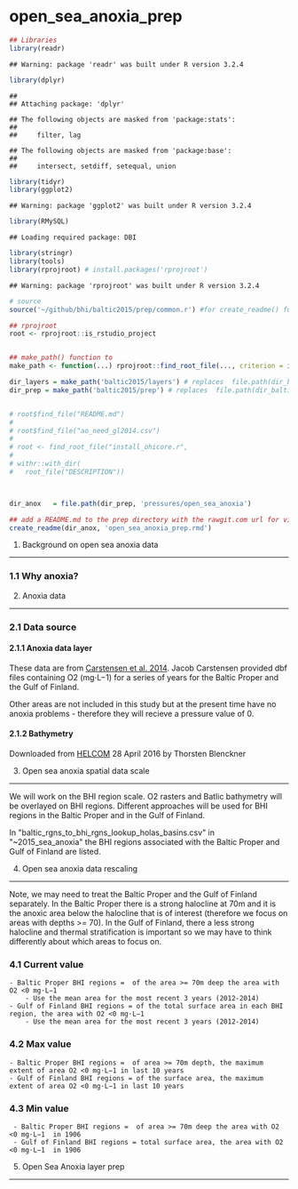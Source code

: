 open\_sea\_anoxia\_prep
================

``` r
## Libraries
library(readr)
```

    ## Warning: package 'readr' was built under R version 3.2.4

``` r
library(dplyr)
```

    ## 
    ## Attaching package: 'dplyr'

    ## The following objects are masked from 'package:stats':
    ## 
    ##     filter, lag

    ## The following objects are masked from 'package:base':
    ## 
    ##     intersect, setdiff, setequal, union

``` r
library(tidyr)
library(ggplot2)
```

    ## Warning: package 'ggplot2' was built under R version 3.2.4

``` r
library(RMySQL)
```

    ## Loading required package: DBI

``` r
library(stringr)
library(tools)
library(rprojroot) # install.packages('rprojroot')
```

    ## Warning: package 'rprojroot' was built under R version 3.2.4

``` r
# source
source('~/github/bhi/baltic2015/prep/common.r') #for create_readme() function

## rprojroot
root <- rprojroot::is_rstudio_project


## make_path() function to 
make_path <- function(...) rprojroot::find_root_file(..., criterion = is_rstudio_project)

dir_layers = make_path('baltic2015/layers') # replaces  file.path(dir_baltic, 'layers')
dir_prep = make_path('baltic2015/prep') # replaces  file.path(dir_baltic, 'layers')


# root$find_file("README.md")
# 
# root$find_file("ao_need_gl2014.csv")
# 
# root <- find_root_file("install_ohicore.r", 
# 
# withr::with_dir(
#   root_file("DESCRIPTION"))



dir_anox   = file.path(dir_prep, 'pressures/open_sea_anoxia')

## add a README.md to the prep directory with the rawgit.com url for viewing on GitHub
create_readme(dir_anox, 'open_sea_anoxia_prep.rmd') 
```

1. Background on open sea anoxia data
-------------------------------------

### 1.1 Why anoxia?

2. Anoxia data
--------------

### 2.1 Data source

#### 2.1.1 Anoxia data layer

These data are from [Carstensen et al. 2014](http://www.pnas.org/content/111/15/5628.abstract). Jacob Carstensen provided dbf files containing O2 (mg⋅L−1) for a series of years for the Baltic Proper and the Gulf of Finland.

Other areas are not included in this study but at the present time have no anoxia problems - therefore they will recieve a pressure value of 0.

#### 2.1.2 Bathymetry

Downloaded from [HELCOM](http://maps.helcom.fi/website/mapservice/index.html) 28 April 2016 by Thorsten Blenckner

3. Open sea anoxia spatial data scale
-------------------------------------

We will work on the BHI region scale. O2 rasters and Batlic bathymetry will be overlayed on BHI regions. Different approaches will be used for BHI regions in the Baltic Proper and in the Gulf of Finland.

In "baltic\_rgns\_to\_bhi\_rgns\_lookup\_holas\_basins.csv" in "~2015\_sea\_anoxia" the BHI regions associated with the Baltic Proper and Gulf of Finland are listed.

4. Open sea anoxia data rescaling
---------------------------------

Note, we may need to treat the Baltic Proper and the Gulf of Finland separately. In the Baltic Proper there is a strong halocline at 70m and it is the anoxic area below the halocline that is of interest (therefore we focus on areas with depths &gt;= 70). In the Gulf of Finland, there a less strong halocline and thermal stratification is important so we may have to think differently about which areas to focus on.

### 4.1 Current value

    - Baltic Proper BHI regions =  of the area >= 70m deep the area with O2 <0 mg⋅L−1  
        - Use the mean area for the most recent 3 years (2012-2014)  
    - Gulf of Finland BHI regions = of the total surface area in each BHI region, the area with O2 <0 mg⋅L−1  
        - Use the mean area for the most recent 3 years (2012-2014)  

### 4.2 Max value

    - Baltic Proper BHI regions =  of area >= 70m depth, the maximum extent of area O2 <0 mg⋅L−1 in last 10 years  
    - Gulf of Finland BHI regions = of the surface area, the maximum extent of area O2 <0 mg⋅L−1 in last 10 years  

### 4.3 Min value

     - Baltic Proper BHI regions =  of area >= 70m deep the area with O2 <0 mg⋅L−1  in 1906  
     - Gulf of Finland BHI regions = total surface area, the area with O2 <0 mg⋅L−1  in 1906

5. Open Sea Anoxia layer prep
-----------------------------

